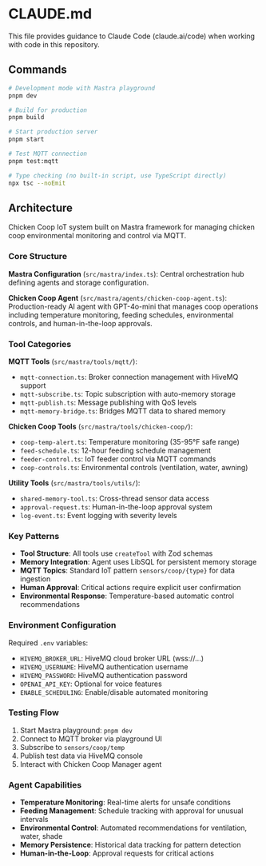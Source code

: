 # CLAUDE.md

This file provides guidance to Claude Code (claude.ai/code) when working with code in this repository.

## Commands

```bash
# Development mode with Mastra playground
pnpm dev

# Build for production
pnpm build

# Start production server
pnpm start

# Test MQTT connection
pnpm test:mqtt

# Type checking (no built-in script, use TypeScript directly)
npx tsc --noEmit
```

## Architecture

Chicken Coop IoT system built on Mastra framework for managing chicken coop environmental monitoring and control via MQTT.

### Core Structure

**Mastra Configuration** (`src/mastra/index.ts`): Central orchestration hub defining agents and storage configuration.

**Chicken Coop Agent** (`src/mastra/agents/chicken-coop-agent.ts`): Production-ready AI agent with GPT-4o-mini that manages coop operations including temperature monitoring, feeding schedules, environmental controls, and human-in-the-loop approvals.

### Tool Categories

**MQTT Tools** (`src/mastra/tools/mqtt/`):
- `mqtt-connection.ts`: Broker connection management with HiveMQ support
- `mqtt-subscribe.ts`: Topic subscription with auto-memory storage
- `mqtt-publish.ts`: Message publishing with QoS levels
- `mqtt-memory-bridge.ts`: Bridges MQTT data to shared memory

**Chicken Coop Tools** (`src/mastra/tools/chicken-coop/`):
- `coop-temp-alert.ts`: Temperature monitoring (35-95°F safe range)
- `feed-schedule.ts`: 12-hour feeding schedule management
- `feeder-control.ts`: IoT feeder control via MQTT commands
- `coop-controls.ts`: Environmental controls (ventilation, water, awning)

**Utility Tools** (`src/mastra/tools/utils/`):
- `shared-memory-tool.ts`: Cross-thread sensor data access
- `approval-request.ts`: Human-in-the-loop approval system
- `log-event.ts`: Event logging with severity levels

### Key Patterns

- **Tool Structure**: All tools use `createTool` with Zod schemas
- **Memory Integration**: Agent uses LibSQL for persistent memory storage
- **MQTT Topics**: Standard IoT pattern `sensors/coop/{type}` for data ingestion
- **Human Approval**: Critical actions require explicit user confirmation
- **Environmental Response**: Temperature-based automatic control recommendations

### Environment Configuration

Required `.env` variables:
- `HIVEMQ_BROKER_URL`: HiveMQ cloud broker URL (wss://...)
- `HIVEMQ_USERNAME`: HiveMQ authentication username
- `HIVEMQ_PASSWORD`: HiveMQ authentication password
- `OPENAI_API_KEY`: Optional for voice features
- `ENABLE_SCHEDULING`: Enable/disable automated monitoring

### Testing Flow

1. Start Mastra playground: `pnpm dev`
2. Connect to MQTT broker via playground UI
3. Subscribe to `sensors/coop/temp`
4. Publish test data via HiveMQ console
5. Interact with Chicken Coop Manager agent

### Agent Capabilities

- **Temperature Monitoring**: Real-time alerts for unsafe conditions
- **Feeding Management**: Schedule tracking with approval for unusual intervals
- **Environmental Control**: Automated recommendations for ventilation, water, shade
- **Memory Persistence**: Historical data tracking for pattern detection
- **Human-in-the-Loop**: Approval requests for critical actions